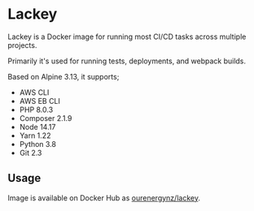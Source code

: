 # Lackey

Lackey is a Docker image for running most CI/CD tasks across multiple projects.

Primarily it's used for running tests, deployments, and webpack builds.

Based on Alpine 3.13, it supports;

- AWS CLI
- AWS EB CLI
- PHP 8.0.3
- Composer 2.1.9
- Node 14.17
- Yarn 1.22
- Python 3.8
- Git 2.3

## Usage

Image is available on Docker Hub as [ourenergynz/lackey](https://hub.docker.com/r/ourenergynz/lackey).
